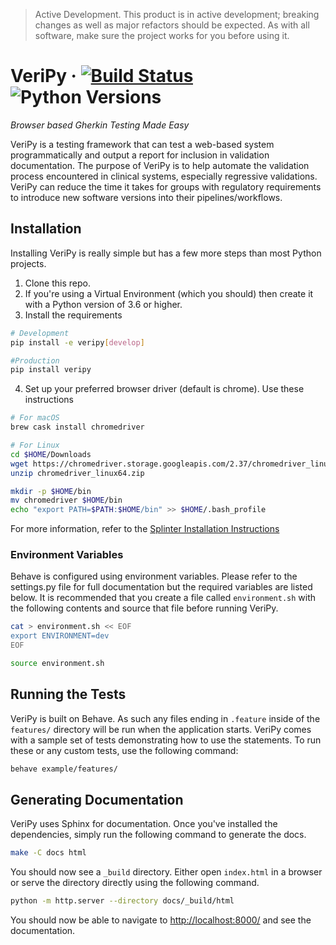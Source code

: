 > Active Development. This product is in active development; breaking changes
> as well as major refactors should be expected. As with all software, make sure
> the project works for you before using it.

# VeriPy &middot; [![Build Status](https://travis-ci.com/Codebiosys/veri-py.svg?token=sqxCEuNQWHfr2F3qwRmC&branch=master)](https://travis-ci.com/Codebiosys/veri-py) ![Python Versions](https://img.shields.io/badge/Python-3.6-blue.svg)

*Browser based Gherkin Testing Made Easy*

VeriPy is a testing framework that can test a web-based system
programmatically and output a report for inclusion in validation documentation.
The purpose of VeriPy is to help automate the validation process encountered
in clinical systems, especially regressive validations. VeriPy can reduce the
time it takes for groups with regulatory requirements to introduce new software
versions into their pipelines/workflows.

## Installation

Installing VeriPy is really simple but has a few more steps than most Python projects.

1. Clone this repo.
2. If you're using a Virtual Environment (which you should) then create it with a Python version of 3.6 or higher.
3. Install the requirements

```bash
# Development
pip install -e veripy[develop]

#Production
pip install veripy
```

4. Set up your preferred browser driver (default is chrome). Use these instructions

```bash
# For macOS
brew cask install chromedriver

# For Linux
cd $HOME/Downloads
wget https://chromedriver.storage.googleapis.com/2.37/chromedriver_linux64.zip
unzip chromedriver_linux64.zip

mkdir -p $HOME/bin
mv chromedriver $HOME/bin
echo "export PATH=$PATH:$HOME/bin" >> $HOME/.bash_profile
```

For more information, refer to the [Splinter Installation Instructions](https://splinter.readthedocs.io/en/latest/drivers/chrome.html#setting-up-chrome-webdriver)


### Environment Variables

Behave is configured using environment variables. Please refer to the settings.py file for full documentation but the required variables are listed below. It is recommended that you create a file called `environment.sh` with the following contents and source that file before running VeriPy.

```bash
cat > environment.sh << EOF
export ENVIRONMENT=dev
EOF

source environment.sh
```


## Running the Tests

VeriPy is built on Behave. As such any files ending in `.feature` inside of the `features/` directory will be run when the application starts. VeriPy comes with a sample set of tests demonstrating how to use the statements. To run these or any custom tests, use the following command:

```bash
behave example/features/
```


## Generating Documentation

VeriPy uses Sphinx for documentation. Once you've installed the dependencies, simply run the following command to generate the docs.

```bash
make -C docs html
```

You should now see a `_build` directory. Either open `index.html` in a browser or serve the directory directly using the following command.

```bash
python -m http.server --directory docs/_build/html
```

You should now be able to navigate to [http://localhost:8000/](http://localhost:8000/) and see the documentation.
